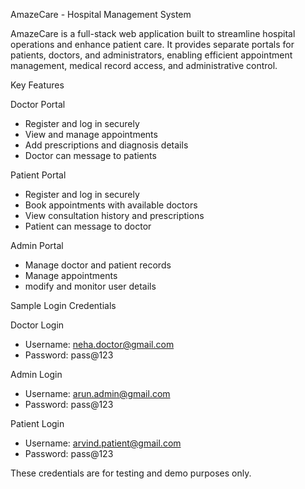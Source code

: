 AmazeCare - Hospital Management System

AmazeCare is a full-stack web application built to streamline hospital operations and enhance patient care. It provides separate portals for patients, doctors, and administrators, enabling efficient appointment management, medical record access, and administrative control.

Key Features

Doctor Portal

* Register and log in securely
* View and manage appointments
* Add prescriptions and diagnosis details
* Doctor can message to patients

Patient Portal

* Register and log in securely
* Book appointments with available doctors
* View consultation history and prescriptions
* Patient can message to doctor

Admin Portal

* Manage doctor and patient records
* Manage appointments 
* modify and monitor user details

Sample Login Credentials

Doctor Login

* Username: neha.doctor@gmail.com
* Password: pass@123

Admin Login

* Username: arun.admin@gmail.com
* Password: pass@123

Patient Login

* Username: arvind.patient@gmail.com
* Password: pass@123

These credentials are for testing and demo purposes only.


